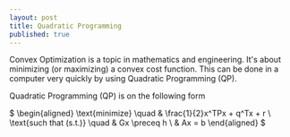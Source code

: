 ```yaml
---
layout: post
title: Quadratic Programming
published: true
---
```


Convex Optimization is a topic in mathematics and engineering. It's about minimizing (or maximizing) a convex cost function. 
This can be done in a computer very quickly by using Quadratic Programming (QP).

Quadratic Programming (QP) is on the following form

$
\begin{aligned}
\text{minimize} \quad & \frac{1}{2}x^TPx + q^Tx + r \\
\text{such that (s.t.)} \quad & Gx \preceq h \\
& Ax = b
\end{aligned}
$
